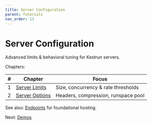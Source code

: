 ```yaml
---
title: Server Configuration
parent: Tutorials
nav_order: 13
---
```


# Server Configuration

Advanced limits & behavioral tuning for Kestrun servers.

Chapters:

| # | Chapter | Focus |
|---|---------|-------|
| 1 | [Server Limits](./1.Server-Limits) | Size, concurrency & rate thresholds |
| 2 | [Server Options](./2.Server-Options) | Headers, compression, runspace pool |

See also: [Endpoints](../7.endpoints/index) for foundational hosting.

Next: [Demos](../14.demos/index)
